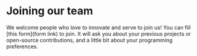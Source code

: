 # Joining our team
We welcome people who love to innovate and serve to join us! You can fill [this form](form link) to join. It will ask you about your previous projects or open-source contributions, and a little bit about your programming preferences.